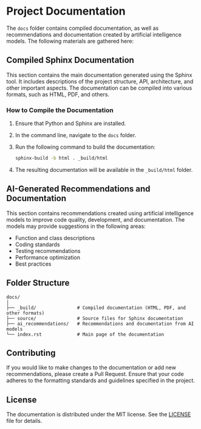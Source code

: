 
# Project Documentation

The `docs` folder contains compiled documentation, as well as recommendations and documentation created by artificial intelligence models. The following materials are gathered here:

## Compiled Sphinx Documentation

This section contains the main documentation generated using the Sphinx tool. It includes descriptions of the project structure, API, architecture, and other important aspects. The documentation can be compiled into various formats, such as HTML, PDF, and others.

### How to Compile the Documentation

1. Ensure that Python and Sphinx are installed.
2. In the command line, navigate to the `docs` folder.
3. Run the following command to build the documentation:

   ```bash
   sphinx-build -b html . _build/html
   ```

4. The resulting documentation will be available in the `_build/html` folder.

## AI-Generated Recommendations and Documentation

This section contains recommendations created using artificial intelligence models to improve code quality, development, and documentation. The models may provide suggestions in the following areas:

- Function and class descriptions
- Coding standards
- Testing recommendations
- Performance optimization
- Best practices

## Folder Structure

```
docs/
│
├── _build/               # Compiled documentation (HTML, PDF, and other formats)
├── source/               # Source files for Sphinx documentation
├── ai_recommendations/   # Recommendations and documentation from AI models
└── index.rst             # Main page of the documentation
```

## Contributing

If you would like to make changes to the documentation or add new recommendations, please create a Pull Request. Ensure that your code adheres to the formatting standards and guidelines specified in the project.

## License

The documentation is distributed under the MIT license. See the [LICENSE](../LICENSE) file for details.
